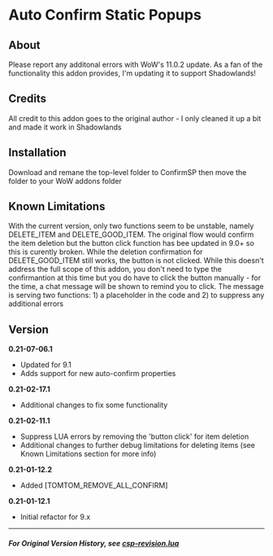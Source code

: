 # Auto Confirm Static Popups
## About
Please report any additonal errors with WoW's 11.0.2 update.
As a fan of the functionality this addon provides, I'm updating it to support Shadowlands!

## Credits
All credit to this addon goes to the original author - I only cleaned it up a bit and made it work in Shadowlands

## Installation
Download and remane the top-level folder to ConfirmSP then move the folder to your WoW addons folder

## Known Limitations
With the current version, only two functions seem to be unstable, namely DELETE_ITEM and DELETE_GOOD_ITEM. The original flow would confirm the item deletion but the button click function has bee updated in 9.0+ so this is curently broken. While the deletion confirmation for DELETE_GOOD_ITEM still works, the button is not clicked. While this doesn't address the full scope of this addon, you don't need to type the confirmantion at this time but you do have to click the button manually - for the time, a chat message will be shown to remind you to click. The message is serving two functions: 1) a placeholder in the code and 2) to suppress any additional errors

## Version
**0.21-07-06.1**
- Updated for 9.1
- Adds support for new auto-confirm properties

**0.21-02-17.1**
- Additional changes to fix some functionality

**0.21-02-11.1**
- Suppress LUA errors by removing the 'button click' for item deletion
- Additional changes to further debug limitations for deleting items (see Known Limitations section for more info)

**0.21-01-12.2**
- Added [TOMTOM_REMOVE_ALL_CONFIRM]

**0.21-01-12.1**
- Initial refactor for 9.x


---

##### For Original Version History, see [csp-revision.lua](https://github.com/TheRedBull/WOW_Auto-Confirm-Static-Popups/blob/main/csp-revision.lua)
